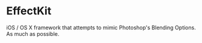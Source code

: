 EffectKit
=======

iOS / OS X framework that attempts to mimic Photoshop's Blending Options. As much as possible.
